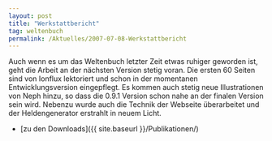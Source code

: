 ```yaml
---
layout: post
title: "Werkstattbericht"
tag: weltenbuch
permalink: /Aktuelles/2007-07-08-Werkstattbericht
---
```


Auch wenn es um das Weltenbuch letzter Zeit etwas ruhiger geworden ist, geht die Arbeit an der nächsten Version stetig voran. Die ersten 60 Seiten sind von Ionflux lektoriert und schon in der momentanen Entwicklungsversion eingepflegt. Es kommen auch stetig neue Illustrationen von Neph hinzu, so dass die 0.9.1 Version schon nahe an der finalen Version sein wird. Nebenzu wurde auch die Technik der Webseite überarbeitet und der Heldengenerator erstrahlt in neuem Licht.

- [zu den Downloads]({{ site.baseurl }}/Publikationen/)
